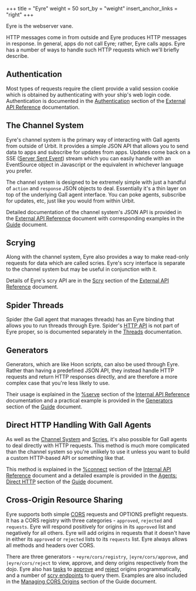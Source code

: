 +++
title = "Eyre"
weight = 50
sort_by = "weight"
insert_anchor_links = "right"
+++

Eyre is the webserver vane.

HTTP messages come in from outside and Eyre produces HTTP messages in response.
In general, apps do not call Eyre; rather, Eyre calls apps. Eyre has a number
of ways to handle such HTTP requests which we'll briefly describe.

## Authentication

Most types of requests require the client provide a valid session cookie which
is obtained by authenticating with your ship's web login code. Authentication
is documented in the
[Authentication](/system/kernel/eyre/reference/external-api-ref#authentication)
section of the [External API
Reference](/system/kernel/eyre/reference/external-api-ref) documentation.

## The Channel System

Eyre's channel system is the primary way of interacting with Gall agents from
outside of Urbit. It provides a simple JSON API that allows you to send data to
apps and subscribe for updates from apps. Updates come back on a SSE ([Server
Sent Event](https://html.spec.whatwg.org/#server-sent-events)) stream which you
can easily handle with an EventSource object in Javascript or the equivalent in
whichever language you prefer.

The channel system is designed to be extremely simple with just a handful of
`action` and `response` JSON objects to deal. Essentially it's a thin layer on
top of the underlying Gall agent interface. You can poke agents, subscribe for
updates, etc, just like you would from within Urbit.

Detailed documentation of the channel system's JSON API is provided in the
[External API Reference](/system/kernel/eyre/reference/external-api-ref)
document with corresponding examples in the
[Guide](/system/kernel/eyre/guides/guide#using-the-channel-system) document.

## Scrying

Along with the channel system, Eyre also provides a way to make read-only
requests for data which are called scries. Eyre's scry interface is separate to
the channel system but may be useful in conjunction with it.

Details of Eyre's scry API are in the
[Scry](/system/kernel/eyre/reference/external-api-ref#scry) section of the
[External API Reference](/system/kernel/eyre/reference/external-api-ref)
document.

## Spider Threads

Spider (the Gall agent that manages threads) has an Eyre binding that allows
you to run threads through Eyre. Spider's [HTTP
API](/userspace/threads/guides/http-api) is not part of Eyre proper, so is
documented separately in the [Threads](/userspace/threads)
documentation.

## Generators

Generators, which are like Hoon scripts, can also be used through Eyre. Rather
than having a predefined JSON API, they instead handle HTTP requests and return
HTTP responses directly, and are therefore a more complex case that you're less
likely to use.

Their usage is explained in the
[%serve](/system/kernel/eyre/reference/tasks#serve) section of the [Internal
API Reference](/system/kernel/eyre/reference/tasks) documentation and a
practical example is provided in the
[Generators](/system/kernel/eyre/guides/guide#generators) section of the
[Guide](/system/kernel/eyre/guides/guide) document.

## Direct HTTP Handling With Gall Agents

As well as the [Channel System](#the-channel-system) and [Scries](#scrying),
it's also possible for Gall agents to deal directly with HTTP requests. This
method is much more complicated than the channel system so you're unlikely to
use it unless you want to build a custom HTTP-based API or something like that.

This method is explained in the
[%connect](/system/kernel/eyre/reference/tasks#connect) section of the
[Internal API Reference](/system/kernel/eyre/reference/tasks) document and a
detailed example is provided in the [Agents: Direct
HTTP](/system/kernel/eyre/guides/guide#agents-direct-http) section of the
[Guide](/system/kernel/eyre/guides/guide) document.

## Cross-Origin Resource Sharing

Eyre supports both simple
[CORS](https://developer.mozilla.org/en-US/docs/Web/HTTP/CORS) requests and
OPTIONS preflight requests. It has a CORS registry with three categories -
`approved`, `rejected` and `requests`. Eyre will respond positively for origins
in its `approved` list and negatively for all others. Eyre will add origins in
requests that it doesn't have in either its `approved` or `rejected` lists to
its `requests` list. Eyre always allows all methods and headers over CORS.

There are three generators - `+eyre/cors/registry`, `|eyre/cors/approve`, and
`|eyre/cors/reject` to view, approve, and deny origins respectively from the dojo.
Eyre also has [tasks](/system/kernel/eyre/reference/tasks) to
[approve](/system/kernel/eyre/reference/tasks#approve-origin) and
[reject](/system/kernel/eyre/reference/tasks#reject-origin) origins
programmatically, and a number of [scry
endpoints](/system/kernel/eyre/reference/scry) to query them. Examples are also
included in the [Managing CORS
Origins](/system/kernel/eyre/guides/guide#managing-cors-origins) section of the
Guide document.
